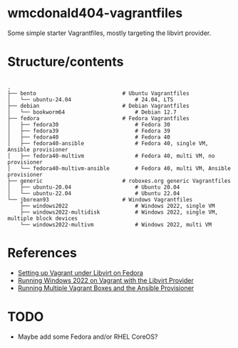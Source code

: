 # wmcdonald404-vagrantfiles
Some simple starter Vagrantfiles, mostly targeting the libvirt provider.

# Structure/contents
```

.
├── bento                           # Ubuntu Vagrantfiles
│   └── ubuntu-24.04                    # 24.04, LTS
├── debian                          # Debian Vagrantfiles
│   └── bookworm64                      # Debian 12.7
├── fedora                          # Fedora Vagrantfiles
│   ├── fedora30                        # Fedora 30
│   ├── fedora39                        # Fedora 39
│   ├── fedora40                        # Fedora 40
│   ├── fedora40-ansible                # Fedora 40, single VM, Ansible provisioner
│   ├── fedora40-multivm                # Fedora 40, multi VM, no provisioner   
│   └── fedora40-multivm-ansible        # Fedora 40, multi VM, Ansible provisioner
├── generic                         # roboxes.org generic Vagrantfiles
│   ├── ubuntu-20.04                    # Ubuntu 20.04
│   └── ubuntu-22.04                    # Ubuntu 22.04
└── jborean93                       # Windows Vagrantfiles
    ├── windows2022                     # Windows 2022, single VM
    ├── windows2022-multidisk           # Windows 2022, single VM, multiple block devices
    └── windows2022-multivm             # Windows 2022, multi VM
```


# References
- [Setting up Vagrant under Libvirt on Fedora](https://wmcdonald404.github.io/2024/03/22/linux-vagrant-libvirt-on-fedora.html)
- [Running Windows 2022 on Vagrant with the Libvirt Provider](https://wmcdonald404.github.io/2024/03/20/linux-vagrant-windows-boxes.html)
- [Running Multiple Vagrant Boxes and the Ansible Provisioner](https://wmcdonald404.github.io/2024/06/09/multiple-vagrant-boxes-with-ansible-provisioner.html)

# TODO
- Maybe add some Fedora and/or RHEL CoreOS?
